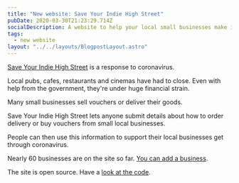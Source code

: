 ```yaml
---
title: "New website: Save Your Indie High Street"
pubDate: 2020-03-30T21:23:29.714Z
socialDescription: A website to help your local small businesses make it through the coronavirus
tags:
  - new website
layout: "../../layouts/BlogpostLayout.astro"
---
```


[Save Your Indie High Street](https://saveyourindiehighstreet.uk) is a response to coronavirus.

Local pubs, cafes, restaurants and cinemas have had to close. Even with help from the government, they're under huge financial strain.

Many small businesses sell vouchers or deliver their goods.

Save Your Indie High Street lets anyone submit details about how to order delivery or buy vouchers from small local businesses.

People can then use this information to support their local businesses get through coronavirus.

Nearly 60 businesses are on the site so far. [You can add a business](https://saveyourindiehighstreet.uk/save).

The site is open source. Have a [look at the code](https://github.com/edjw/Save-Your-Indie-High-Street).

